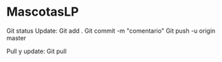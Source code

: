 # MascotasLP

Git status
Update:
 Git add .
 Git commit -m "comentario"
 Git push -u origin master
 
Pull y update:
 Git pull
 
